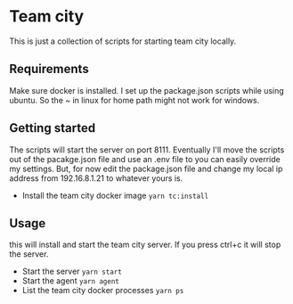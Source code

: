 # Team city

This is just a collection of scripts for starting team city locally. 

## Requirements

Make sure docker is installed. I set up the package.json scripts while using ubuntu. So the ~ in linux for home path might not work for windows. 

## Getting started

The scripts will start the server on port 8111. Eventually I'll move the scripts out of the pacakge.json file and use an .env file to you can easily override my settings.
But, for now edit the package.json file and change my local ip address from 192.16.8.1.21 to whatever yours is.

* Install the team city docker image `yarn tc:install`

## Usage 

this will install and start the team city server. If you press ctrl+c it will stop the server.
 
* Start the server `yarn start`
* Start the agent `yarn agent`
* List the team city docker processes `yarn ps`
 
